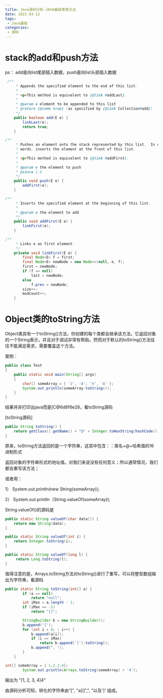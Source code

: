 ```yaml
---
title: Java源码分析-JAVA基础常用方法
date: 2022-03-12
tags:
 - Java基础
categories:
 - 源码
---
```


# stack的add和push方法

ps： add是向list尾部插入数据，push是向list头部插入数据

~~~java
 /**
     * Appends the specified element to the end of this list.
     *
     * <p>This method is equivalent to {@link #addLast}.
     *
     * @param e element to be appended to this list
     * @return {@code true} (as specified by {@link Collection#add})
     */
    public boolean add(E e) {
        linkLast(e);
        return true;
    }

/**
     * Pushes an element onto the stack represented by this list.  In other
     * words, inserts the element at the front of this list.
     *
     * <p>This method is equivalent to {@link #addFirst}.
     *
     * @param e the element to push
     * @since 1.6
     */
    public void push(E e) {
        addFirst(e);
    }

/**
     * Inserts the specified element at the beginning of this list.
     *
     * @param e the element to add
     */
    public void addFirst(E e) {
        linkFirst(e);
    }

/**
     * Links e as first element.
     */
    private void linkFirst(E e) {
        final Node<E> f = first;
        final Node<E> newNode = new Node<>(null, e, f);
        first = newNode;
        if (f == null)
            last = newNode;
        else
            f.prev = newNode;
        size++;
        modCount++;
    }
~~~


# Object类的toString方法

Object类具有一个toString()方法，你创建的每个类都会继承该方法。它返回对象的一个String表示，并且对于调试非常有帮助。然而对于默认的toString()方法往往不能满足需求，需要覆盖这个方法。

案例：

```java
public class Test
{
    public static void main(String[] args)
    {
        char[] someArray = { 'J', 'A', 'V', 'A' };
        System.out.println(someArray.toString());
    }
}
```

结果并非打印出java而是[C@6d6f6e28，看toString源码


[toString源码]
```java
public String toString() {
    return getClass().getName() + "@" + Integer.toHexString(hashCode());
}
```
原来，toString方法返回的是一个字符串，这其中包含：：类名+@+哈希值的16进制形式

返回对象的字符串形式的地址值。对我们来说没有任何意义；所以通常情况，我们都会重写该方法；

或者用：

1）  System.out.println(new String(someArray));

2）  System.out.println（String.valueOf(someArray));

String.valueOf()的源码是

```java
public static String valueOf(char data[]) {
    return new String(data);
}

public static String valueOf(int i) {
    return Integer.toString(i);
}

public static String valueOf(long l) {
     return Long.toString(l);
}
```

值得注意的是，Arrays.toString方法对toString()进行了重写，可以将整型数组输出为字符串，看源码

```java
public static String toString(int[] a) {
        if (a == null)
            return "null";
        int iMax = a.length - 1;
        if (iMax == -1)
            return "[]";

        StringBuilder b = new StringBuilder();
        b.append('[');
        for (int i = 0; ; i++) {
            b.append(a[i]);
            if (i == iMax)
                return b.append(']').toString();
            b.append(", ");
        }
    }
```

```java
int[] someArray = { 1,2,3,4};
        System.out.println(Arrays.toString(someArray) + '4');
```

输出为 "[1, 2, 3, 4]4"

由源码分析可知，转化的字符串由”[", "a[i]",", "以及']' 组成。


